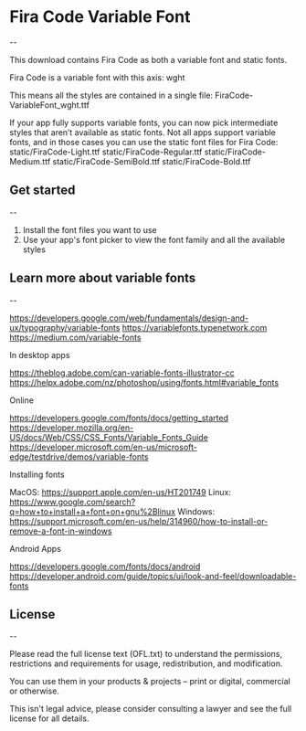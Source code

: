 # Fira Code Variable Font

--

This download contains Fira Code as both a variable font and static fonts.

Fira Code is a variable font with this axis:
wght

This means all the styles are contained in a single file:
FiraCode-VariableFont_wght.ttf

If your app fully supports variable fonts, you can now pick intermediate styles
that aren’t available as static fonts. Not all apps support variable fonts, and
in those cases you can use the static font files for Fira Code:
static/FiraCode-Light.ttf
static/FiraCode-Regular.ttf
static/FiraCode-Medium.ttf
static/FiraCode-SemiBold.ttf
static/FiraCode-Bold.ttf

## Get started

--

1. Install the font files you want to use
2. Use your app's font picker to view the font family and all the available styles

## Learn more about variable fonts

--

https://developers.google.com/web/fundamentals/design-and-ux/typography/variable-fonts
https://variablefonts.typenetwork.com
https://medium.com/variable-fonts

In desktop apps

https://theblog.adobe.com/can-variable-fonts-illustrator-cc
https://helpx.adobe.com/nz/photoshop/using/fonts.html#variable_fonts

Online

https://developers.google.com/fonts/docs/getting_started
https://developer.mozilla.org/en-US/docs/Web/CSS/CSS_Fonts/Variable_Fonts_Guide
https://developer.microsoft.com/en-us/microsoft-edge/testdrive/demos/variable-fonts

Installing fonts

MacOS: https://support.apple.com/en-us/HT201749
Linux: https://www.google.com/search?q=how+to+install+a+font+on+gnu%2Blinux
Windows: https://support.microsoft.com/en-us/help/314960/how-to-install-or-remove-a-font-in-windows

Android Apps

https://developers.google.com/fonts/docs/android
https://developer.android.com/guide/topics/ui/look-and-feel/downloadable-fonts

## License

--

Please read the full license text (OFL.txt) to understand the permissions,
restrictions and requirements for usage, redistribution, and modification.

You can use them in your products & projects – print or digital,
commercial or otherwise.

This isn't legal advice, please consider consulting a lawyer and see the full
license for all details.
